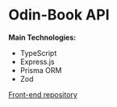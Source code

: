 # Odin-Book API

**Main Technologies:**

- TypeScript
- Express.js
- Prisma ORM
- Zod

[Front-end repository](https://github.com/RicLobo626/odin-book-frontend)
